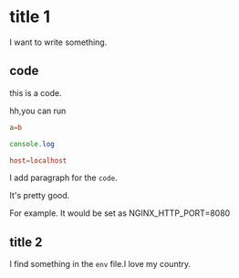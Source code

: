# title 1

I want to write something.

## code


this is a code.

hh,you can run 

```conf
a=b
```

```js
console.log
```

```conf
host=localhost
```

I add paragraph for the `code`.

It's pretty good.

For example. It would be set as NGINX_HTTP_PORT=8080

## title 2

I find something in the `env` file.I love my country.
